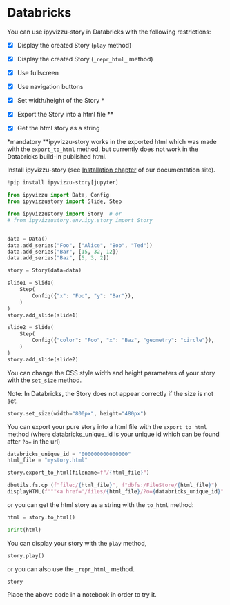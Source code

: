 # Databricks

You can use ipyvizzu-story in Databricks with the following restrictions:

- [x] Display the created Story (`play` method)
- [x] Display the created Story (`_repr_html_` method)
- [x] Use fullscreen
- [x] Use navigation buttons

- [x] Set width/height of the Story *

- [x] Export the Story into a html file **
- [x] Get the html story as a string

*mandatory
**ipyvizzu-story works in the exported html which was made with the `export_to_html` method,
but currently does not work in the Databricks build-in published html.

Install ipyvizzu-story (see [Installation chapter](../../installation.md) of our documentation site).

```python
!pip install ipyvizzu-story[jupyter]
```

```python
from ipyvizzu import Data, Config
from ipyvizzustory import Slide, Step

from ipyvizzustory import Story  # or
# from ipyvizzustory.env.ipy.story import Story


data = Data()
data.add_series("Foo", ["Alice", "Bob", "Ted"])
data.add_series("Bar", [15, 32, 12])
data.add_series("Baz", [5, 3, 2])

story = Story(data=data)

slide1 = Slide(
    Step(
        Config({"x": "Foo", "y": "Bar"}),
    )
)
story.add_slide(slide1)

slide2 = Slide(
    Step(
        Config({"color": "Foo", "x": "Baz", "geometry": "circle"}),
    )
)
story.add_slide(slide2)
```

You can change the CSS style width and height parameters of your story with the `set_size` method.

Note: In Databricks, the Story does not appear correctly if the size is not set.

```python
story.set_size(width="800px", height="480px")
```

You can export your pure story into a html file with the `export_to_html` method
(where databricks_unique_id is your unique id which can be found after `?o=` in the url)

```python
databricks_unique_id = "000000000000000"
html_file = "mystory.html"

story.export_to_html(filename=f"/{html_file}")

dbutils.fs.cp (f"file:/{html_file}", f"dbfs:/FileStore/{html_file}")
displayHTML(f"""<a href="/files/{html_file}/?o={databricks_unique_id}" download>Download HTML</a>""")
```

or you can get the html story as a string with the `to_html` method:

```python
html = story.to_html()

print(html)
```

You can display your story with the `play` method,

```python
story.play()
```

or you can also use the `_repr_html_` method.

```python
story
```

Place the above code in a notebook in order to try it.
